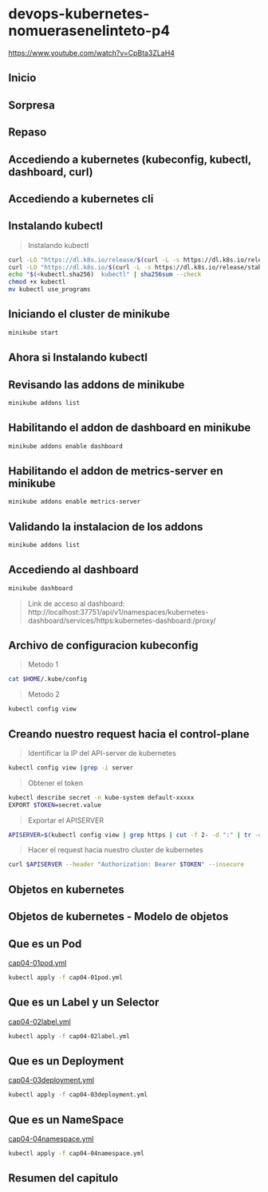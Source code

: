 # devops-kubernetes-nomuerasenelinteto-p4
https://www.youtube.com/watch?v=CpBta3ZLaH4


## Inicio
## Sorpresa
## Repaso
## Accediendo a kubernetes (kubeconfig, kubectl, dashboard, curl)

## Accediendo a kubernetes cli

## Instalando kubectl
> Instalando kubectl
```bash
curl -LO "https://dl.k8s.io/release/$(curl -L -s https://dl.k8s.io/release/stable.txt)/bin/linux/amd64/kubectl"
curl -LO "https://dl.k8s.io/$(curl -L -s https://dl.k8s.io/release/stable.txt)/bin/linux/amd64/kubectl.sha256"
echo "$(<kubectl.sha256)  kubectl" | sha256sum --check
chmod +x kubectl
mv kubectl use_programs
```
## Iniciando el cluster de minikube
```bash
minikube start
```
## Ahora si Instalando kubectl
## Revisando las addons de minikube
```bash
minikube addons list
```
## Habilitando el addon de dashboard en minikube
```bash
minikube addons enable dashboard
```
## Habilitando el addon de metrics-server en minikube
```bash
minikube addons enable metrics-server
```
## Validando la instalacion de los addons
```bash
minikube addons list
```
## Accediendo al  dashboard
```bash
minikube dashboard
```
> Link de acceso al dashboard:
> http://localhost:37751/api/v1/namespaces/kubernetes-dashboard/services/https:kubernetes-dashboard:/proxy/

## Archivo de configuracion kubeconfig
> Metodo 1
```bash
cat $HOME/.kube/config
```
> Metodo 2
```bash
kubectl config view
```
## Creando nuestro request hacia el control-plane
> Identificar la IP del API-server de kubernetes
```bash
kubectl config view |grep -i server
```
> Obtener el token
```bash
kubectl describe secret -n kube-system default-xxxxx
EXPORT $TOKEN=secret.value
```

> Exportar el APISERVER
```bash
APISERVER=$(kubectl config view | grep https | cut -f 2- -d ":" | tr -d " ")
```

> Hacer el request hacia nuestro cluster de kubernetes
```bash
curl $APISERVER --header "Authorization: Bearer $TOKEN" --insecure
```
## Objetos en kubernetes
## Objetos de kubernetes - Modelo de objetos
## Que es un Pod
[cap04-01pod.yml](./devops-k8s-04/cap04-01pod.yml)
```bash
kubectl apply -f cap04-01pod.yml
```

## Que es un Label y un Selector
[cap04-02label.yml](./devops-k8s-04/cap04-02label.yml)
```bash
kubectl apply -f cap04-02label.yml
```
## Que es un Deployment
[cap04-03deployment.yml](./devops-k8s-04/cap04-03deployment.yml)
```bash
kubectl apply -f cap04-03deployment.yml
```
## Que es un NameSpace
[cap04-04namespace.yml](./devops-k8s-04/cap04-04namespace.yml)
```bash
kubectl apply -f cap04-04namespace.yml
```
## Resumen del capitulo